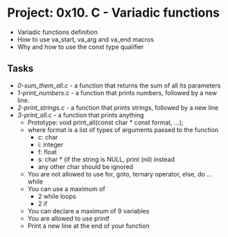 
# Project: 0x10. C - Variadic functions
 - Variadic functions definition
 - How to use va_start, va_arg and va_end macros
 - Why and how to use the const type qualifier
## Tasks
- *0-sum_them_all.c* - a function that returns the sum of all its parameters
- *1-print_numbers.c* - a function that prints numbers, followed by a new line.
- *2-print_strings.c* - a function that prints strings, followed by a new line
- *3-print_all.c* - a function that prints anything  
	- Prototype: void print_all(const char * const format, ...);
	- where format is a list of types of arguments passed to the function  
		- c: char
		- i: integer
		- f: float
		- s: char * (if the string is NULL, print (nil) instead
		- any other char should be ignored
	- You are not allowed to use for, goto, ternary operator, else, do ... while
	- You can use a maximum of  
		- 2 while loops
		- 2 if
	- You can declare a maximum of 9 variables
	- You are allowed to use printf
	- Print a new line at the end of your function
